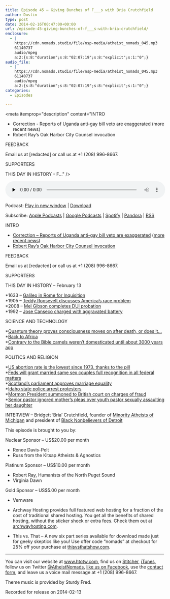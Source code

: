 ```yaml
---
title: Episode 45 – Giving Bunches of F___s with Bria Crutchfield
author: Dustin
type: post
date: 2014-02-16T00:47:00+00:00
url: /episode-45-giving-bunches-of-f___s-with-bria-crutchfield/
enclosure:
  - |
    https://cdn.nomads.studio/file/nsp-media/atheist_nomads_045.mp3
    61140737
    audio/mpeg
    a:2:{s:8:"duration";s:8:"02:07:19";s:8:"explicit";s:1:"0";}
audio_file:
  - |
    https://cdn.nomads.studio/file/nsp-media/atheist_nomads_045.mp3
    61140737
    audio/mpeg
    a:2:{s:8:"duration";s:8:"02:07:19";s:8:"explicit";s:1:"0";}
categories:
  - Episodes

---
```

<div itemscope itemtype="http://schema.org/AudioObject">
  <meta itemprop="name" content="Episode 45 &#8211; Giving Bunches of F___s with Bria Crutchfield" />
  
  <meta itemprop="uploadDate" content="2014-02-15T17:47:00-07:00" />
  
  <meta itemprop="encodingFormat" content="audio/mpeg" />
  
  <meta itemprop="duration" content="PT2H07M19S" />
  
  <meta itemprop="description" content="INTRO
* Correction - Reports of Uganda anti-gay bill veto are exaggerated (more recent news)
* Robert Ray’s Oak Harbor City Counsel invocation

FEEDBACK

Email us at [redacted] or call us at +1 (208) 996-8667.

SUPPORTERS

THIS DAY IN HISTORY - F..." />
  
  <meta itemprop="contentUrl" content="https://dts.podtrac.com/redirect.mp3/cdn.nomads.studio/file/nsp-media/atheist_nomads_045.mp3" />
  
  <meta itemprop="contentSize" content="58.3" />
  </p> 
  
  <div class="powerpress_player" id="powerpress_player_8300">
    <audio class="wp-audio-shortcode" id="audio-5193-44" preload="none" style="width: 100%;" controls="controls"><source type="audio/mpeg" src="https://dts.podtrac.com/redirect.mp3/cdn.nomads.studio/file/nsp-media/atheist_nomads_045.mp3?_=44" /><a href="https://dts.podtrac.com/redirect.mp3/cdn.nomads.studio/file/nsp-media/atheist_nomads_045.mp3">https://dts.podtrac.com/redirect.mp3/cdn.nomads.studio/file/nsp-media/atheist_nomads_045.mp3</a></audio>
  </div>
</div>

<p class="powerpress_links powerpress_links_mp3">
  Podcast: <a href="https://dts.podtrac.com/redirect.mp3/cdn.nomads.studio/file/nsp-media/atheist_nomads_045.mp3" class="powerpress_link_pinw" target="_blank" title="Play in new window" onclick="return powerpress_pinw('https://htotw.com/?powerpress_pinw=5193-podcast');" rel="nofollow">Play in new window</a> | <a href="https://dts.podtrac.com/redirect.mp3/cdn.nomads.studio/file/nsp-media/atheist_nomads_045.mp3" class="powerpress_link_d" title="Download" rel="nofollow" download="atheist_nomads_045.mp3">Download</a>
</p>

<p class="powerpress_links powerpress_subscribe_links">
  Subscribe: <a href="https://podcasts.apple.com/us/podcast/humanists-take-on-the-world/id530050098?mt=2&ls=1" class="powerpress_link_subscribe powerpress_link_subscribe_itunes" target="_blank" title="Subscribe on Apple Podcasts" rel="nofollow">Apple Podcasts</a> | <a href="https://www.google.com/podcasts?feed=aHR0cDovL2F0aGVpc3Rub21hZHMubGlic3luLmNvbS9yc3M%3D" class="powerpress_link_subscribe powerpress_link_subscribe_googleplay" target="_blank" title="Subscribe on Google Podcasts" rel="nofollow">Google Podcasts</a> | <a href="https://open.spotify.com/show/3LzK2xZGike6Tc1GEMtMbr?si=LieN9SNuTpq96smuaUsH8A" class="powerpress_link_subscribe powerpress_link_subscribe_spotify" target="_blank" title="Subscribe on Spotify" rel="nofollow">Spotify</a> | <a href="https://www.pandora.com/podcast/atheist-nomads/PC:10122?corr=62071012&part=ug" class="powerpress_link_subscribe powerpress_link_subscribe_pandora" target="_blank" title="Subscribe on Pandora" rel="nofollow">Pandora</a> | <a href="https://htotw.com/feed/podcast/" class="powerpress_link_subscribe powerpress_link_subscribe_rss" target="_blank" title="Subscribe via RSS" rel="nofollow">RSS</a>
</p>

INTRO  
* <a href="http://www.religiondispatches.org/archive/sexandgender/7545/did_uganda_s_president_really_veto_the_anti_gay_bill_/" target="_blank" rel="noopener">Correction &#8211; Reports of Uganda anti-gay bill veto are exaggerated</a> (<a href="http://www.theguardian.com/world/2014/feb/10/uganda-president-decision-anti-gay-bill-law" target="_blank" rel="noopener">more recent news</a>)  
* <a href="http://nwhumanist.com/tqh/2014/02/05/oak-harbor-invocation-a-success/" target="_blank" rel="noopener">Robert Ray’s Oak Harbor City Counsel invocation</a>

FEEDBACK

Email us at [redacted] or call us at +1 (208) 996-8667.

SUPPORTERS

THIS DAY IN HISTORY &#8211; February 13

*1633 &#8211; <a href="http://www.history.com/this-day-in-history/galileo-in-rome-for-inquisition" target="_blank" rel="noopener">Galileo in Rome for Inquisition</a>  
*1905 &#8211; <a href="http://www.history.com/this-day-in-history/teddy-roosevelt-discusses-americas-race-problem" target="_blank" rel="noopener">Teddy Roosevelt discusses America&#8217;s race problem</a>  
*2008 &#8211; <a href="http://www.history.com/this-day-in-history/actor-mel-gibson-completes-dui-probation" target="_blank" rel="noopener">Mel Gibson completes DUI probation</a>  
*1992 &#8211; <a href="http://www.nytimes.com/1992/02/14/sports/baseball-canseco-rams-into-wife-s-car.html" target="_blank" rel="noopener">Jose Canseco charged with aggravated battery</a>

SCIENCE AND TECHNOLOGY

*<a href="http://theviralpost.com/quantum-theory-proves-consciousness-moves-to-another-universe-at-death/" target="_blank" rel="noopener">Quantum theory proves consciousness moves on after death, or does it&#8230;</a>  
*<a href="http://www.newscientist.com/article/dn24988-humanitys-forgotten-return-to-africa-revealed-in-dna.html?cmpid=RSS|NSNS|2012-GLOBAL|online-news" target="_blank" rel="noopener">Back to Africa</a>  
*<a href="http://www.foxnews.com/science/2014/02/06/camel-bones-suggest-error-in-bible/" target="_blank" rel="noopener">Contrary to the Bible camels weren’t domesticated until about 3000 years ago</a>

POLITICS AND RELIGION

*<a href="http://www.thedailybeast.com/articles/2014/02/03/thank-the-pill-for-abortion-rate-drop.html" target="_blank" rel="noopener">US abortion rate is the lowest since 1973, thanks to the pill</a>  
*<a href="http://www.cnn.com/2014/02/08/politics/holder-same-sex-marriage-rights/" target="_blank" rel="noopener">Feds will grant married same sex couples full recognition in all federal matters</a>  
*<a href="http://thinkprogress.org/lgbt/2014/02/04/3247641/scotlands-parliament-passes-marriage-equality-105-18/" target="_blank" rel="noopener">Scotland’s parliament approves marriage equality</a>  
*<a href="http://www.boiseweekly.com/CityDesk/archives/2014/02/03/arrests-are-threatened-as-add-the-words-protest-blocks-idaho-senate-chambers" target="_blank" rel="noopener">Idaho state police arrest protesters</a>  
*<a href="http://www.mormonthink.com/monson-summons.htm" target="_blank" rel="noopener">Mormon President summoned to British court on charges of fraud</a>  
*<a href="http://www.rawstory.com/rs/2014/02/07/pleas-from-sexual-assault-victims-mother-ignored-by-church-prior-to-youth-pastors-arrest/" target="_blank" rel="noopener">Senior pastor ignored mother’s pleas over youth pastor sexually assaulting her daughter</a>

INTERVIEW &#8211; Bridgett ‘Bria’ Crutchfield, founder of <a href="http://www.minorityatheistsofmi.org/" target="_blank" rel="noopener">Minority Atheists of Michigan</a> and president of <a href="http://www.blacknonbelieversofdetroit.org/" target="_blank" rel="noopener">Black Nonbelievers of Detroit</a>

This episode is brought to you by:

Nuclear Sponsor &#8211; US$20.00 per month  
* Renee Davis-Pelt  
* Russ from the Kitsap Atheists & Agnostics

Platinum Sponsor – US$10.00 per month  
* Robert Ray, Humanists of the North Puget Sound  
* Virginia Dawn

Gold Sponsor – US$5.00 per month  
* Vernware

* Archway Hosting provides full featured web hosting for a fraction of the cost of traditional shared hosting. You get all the benefits of shared hosting, without the sticker shock or extra fees. Check them out at <a href="http://archwayhosting.com/" target="_blank" rel="noopener">archwayhosting.com</a>.  
* This vs. That &#8211; A new six part series available for download made just for geeky skeptics like you! Use offer code &#8220;nomads&#8221; at checkout for 25% off your purchase at <a href="http://www.thisvsthatshow.com/" target="_blank" rel="noopener">thisvsthatshow.com</a>.

<hr width="500" />

You can visit our website at <a href="https://www.htotw.com/" target="_blank" rel="noopener">www.htotw.com</a>, find us on <a href="http://www.stitcher.com/podcast/atheist-nomads?refid=stpr" target="blank" rel="noopener">Stitcher</a>, <a href="https://itunes.apple.com/us/podcast/atheist-nomads-podcast-mp3/id530050098?mt=2" target="_blank" rel="noopener">iTunes</a>, follow us on Twitter <a href="https://htotw.com/twitter" target="_blank" rel="noopener">@AtheistNomads</a>, <a href="https://htotw.com/facebook" target="_blank" rel="noopener">like us on Facebook</a>, use the [contact form](https://htotw.com/contact), and leave us a voice mail message at +1 (208) 996-8667.

Theme music is provided by Sturdy Fred.

Recorded for release on 2014-02-13